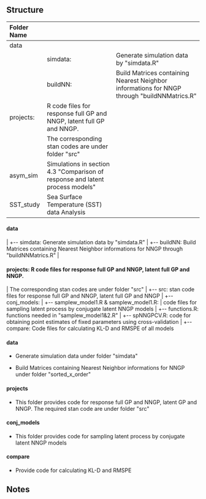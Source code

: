 
Structure
------------------

|Folder Name |       |          |
|:------ |:----------- |:----------- |
|data|                    |                      |
|       |simdata: |Generate simulation data by "simdata.R"|
|       |buildNN: |Build Matrices containing Nearest Neighbor informations for NNGP through "buildNNMatrics.R"|
|projects:|R code files for response full GP and NNGP, latent full GP and NNGP. |
|               |The corresponding stan codes are under folder "src"|
|asym_sim|  Simulations in section 4.3 "Comparison of response and latent process models"| |
|SST_study| Sea Surface Temperature (SST) data Analysis | |




#### data
|       +--     simdata: Generate simulation data by "simdata.R"
|       +--     buildNN: Build Matrices containing Nearest Neighbor informations for NNGP through "buildNNMatrics.R"
|
#### projects: R code files for response full GP and NNGP, latent full GP and NNGP.
|                   The corresponding stan codes are under folder "src"
|
+-- src: stan code files for response full GP and NNGP, latent full GP and NNGP
|
+-- conj_models:
|       +-- samplew_model1.R & samplew_model1.R:
|                code files for sampling latent process by conjugate latent NNGP models
|       +-- functions.R: functions needed in "samplew_model1&2.R"
|       +-- spNNGPCV.R: code for obtaining point estimates of fixed parameters using cross-validation
|
+-- compare:  Code files for calculating KL-D and RMSPE of all models


#### data

* Generate simulation data under folder "simdata"

* Build Matrices containing Nearest Neighbor informations for NNGP under folder "sorted_x_order"

#### projects

* This folder provides code for response full GP and NNGP, latent GP and NNGP. The required stan code are under folder "src"

#### conj_models

* This folder provides code for sampling latent process by conjugate latent NNGP models

#### compare

* Provide code for calculating KL-D and RMSPE


Notes
---------






